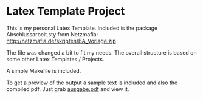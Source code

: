 # Latex Template Project #

This is my personal Latex Template.
Included is the package Abschlussarbeit.sty from Netzmafia:
http://netzmafia.de/skripten/BA_Vorlage.zip

The file was changed a bit to fit my needs.
The overall structure is based on some other Latex Templates / Projects.

A simple Makefile is included.

To get a preview of the output a sample text is included and also the compiled pdf.
Just grab [ausgabe.pdf](https://github.com/twaldecker/Personal-Hochschule-Muenchen-Latex-Template/blob/master/ausgabe.pdf?raw=true) and view it.
